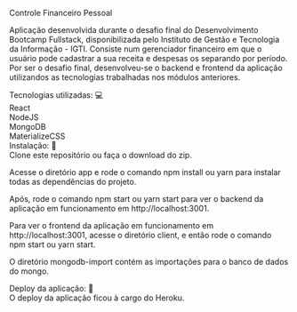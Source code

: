 Controle Financeiro Pessoal  

Aplicação desenvolvida durante o desafio final do Desenvolvimento Bootcamp Fullstack, disponibilizada pelo Instituto de Gestão e Tecnologia da Informação - IGTI. Consiste num gerenciador financeiro em que o usuário pode cadastrar a sua receita e despesas os separando por período. Por ser o desafio final, desenvolveu-se o backend e frontend da aplicação utilizandos as tecnologias trabalhadas nos módulos anteriores.


Tecnologias utilizadas: 💻</br>
React</br>
NodeJS</br>
MongoDB</br>
MaterializeCSS</br>
Instalação: 🚀</br>
Clone este repositório ou faça o download do zip.

Acesse o diretório app e rode o comando npm install ou yarn para instalar todas as dependências do projeto.

Após, rode o comando npm start ou yarn start para ver o backend da aplicação em funcionamento em http://localhost:3001.

Para ver o frontend da aplicação em funcionamento em http://localhost:3001, acesse o diretório client, e então rode o comando npm start ou yarn start.

O diretório mongodb-import contém as importações para o banco de dados do mongo.

Deploy da aplicação: 🔗</br>
O deploy da aplicação ficou à cargo do Heroku.
